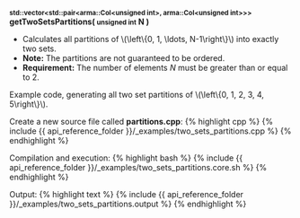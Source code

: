 **<small>std::vector&lt;std::pair&lt;arma::Col&lt;unsigned int&gt;, arma::Col&lt;unsigned int&gt;&gt;&gt;</small> getTwoSetsPartitions( <small>unsigned int</small> N )**

- Calculates all partitions of \\(\left\\{0, 1, \ldots, N-1\right\\}\\) into exactly two sets.
- **Note:** The partitions are not guaranteed to be ordered.
- **Requirement:** The number of elements *N* must be greater than or equal to 2.

Example code, generating all two set partitions of \\(\left\\{0, 1, 2, 3, 4, 5\right\\}\\).

Create a new source file called **partitions.cpp**:
{% highlight cpp %}
{% include {{ api_reference_folder }}/_examples/two_sets_partitions.cpp %}
{% endhighlight %}

Compilation and execution:
{% highlight bash %}
{% include {{ api_reference_folder }}/_examples/two_sets_partitions.core.sh %}
{% endhighlight %}

Output:
{% highlight text %}
{% include {{ api_reference_folder }}/_examples/two_sets_partitions.output %}
{% endhighlight %}